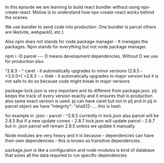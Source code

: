 In this episode we are learning to build react bundler without using npx-create-react.
Motive is to understand how npx-create-react works behind the scenes.

We use bundler to send code into production. One bundler is parcel others are like(vite, webpack0, etc.)

Also npm does not stands for node package manager - It manages the packages. Npm stands for everything but not node package manager.

npm i -D parcel --- D means development dependencies. Without D we use for production also.

^2.8.3 - ^ caret - it automatically upgrades to minor versions (2.8.5 - <3.0.0>)
~2.8.3 - ~ tilde - it automatically upgrades to major version but it is not safe to do so because code might break in major versions

package-lock.json is very important and its different from package.json. plj keeps the track of every version exactly and it ensures that in production also same exact version is used. pj can have caret but not in plj
and in plj in parcel object
we have "integrity": "sha512-.... this is hash

for example
in .json - parcel - ^2.8.5 currently in lock.json also parcel will be 2.8.5
But if a new update comes - 2.8.7 lock.json will update parcel - 2.8.7 but in .json parcel will remain 2.8.5 unless we update it manually

Node modules are very heavy and it is because - dependencies can have their own dependencies - this is knows as transitive dependencies.

package.json is like a configuration and node modules is kind of database that sores all the data required to run specific dependencies
